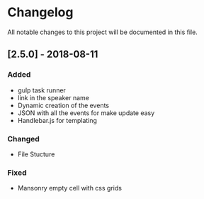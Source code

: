 # Changelog
All notable changes to this project will be documented in this file.

## [2.5.0] - 2018-08-11
### Added
- gulp task runner
- link in the speaker name
- Dynamic creation of the events
- JSON with all the events for make update easy
- Handlebar.js for templating

### Changed
- File Stucture

### Fixed
- Mansonry empty cell with css grids